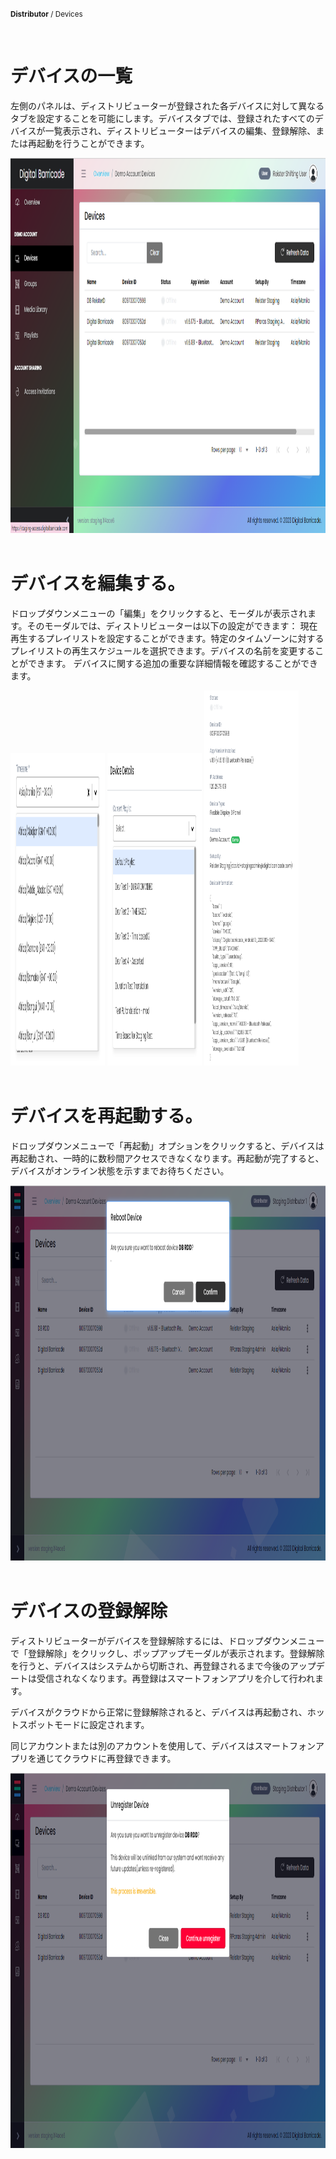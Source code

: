 <small><b>Distributor</b> / Devices</small>

<br />
<h1>デバイスの一覧</h1>
<div class="description">
    <p>
       左側のパネルは、ディストリビューターが登録された各デバイスに対して異なるタブを設定することを可能にします。デバイスタブでは、登録されたすべてのデバイスが一覧表示され、ディストリビューターはデバイスの編集、登録解除、または再起動を行うことができます。
    </p>
    <img src="/images/image13.png" alt="sample"  width="100%" height="600">
</div>

<br />
<h1>デバイスを編集する。</h1>
<div class="description">
    <p>
        ドロップダウンメニューの「編集」をクリックすると、モーダルが表示されます。そのモーダルでは、ディストリビューターは以下の設定ができます：
        現在再生するプレイリストを設定することができます。特定のタイムゾーンに対するプレイリストの再生スケジュールを選択できます。デバイスの名前を変更することができます。
        デバイスに関する追加の重要な詳細情報を確認することができます。
    </p>
    <img src="/images/image1.png" alt="sample"  width="30%" height="500">
    <img src="/images/image2.png" alt="sample"  width="30%" height="500">
    <img src="/images/image3.png" alt="sample"  width="30%" height="600">
</div>


<br />
<h1>デバイスを再起動する。</h1>
<div class="description">
    <p>
        ドロップダウンメニューで「再起動」オプションをクリックすると、デバイスは再起動され、一時的に数秒間アクセスできなくなります。再起動が完了すると、デバイスがオンライン状態を示すまでお待ちください。
    </p>
    <img src="/images/image9.png" alt="sample"  width="100%" height="600">
</div>

<br />
<h1>デバイスの登録解除</h1>
<div class="description">
    <p>
        ディストリビューターがデバイスを登録解除するには、ドロップダウンメニューで「登録解除」をクリックし、ポップアップモーダルが表示されます。登録解除を行うと、デバイスはシステムから切断され、再登録されるまで今後のアップデートは受信されなくなります。再登録はスマートフォンアプリを介して行われます。
    </p>
    <p>
        デバイスがクラウドから正常に登録解除されると、デバイスは再起動され、ホットスポットモードに設定されます。
    </p>
    <p>
        同じアカウントまたは別のアカウントを使用して、デバイスはスマートフォンアプリを通じてクラウドに再登録できます。
    </p>
    <img src="/images/image20.png" alt="sample"  width="100%" height="600">
</div>